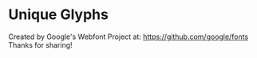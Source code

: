 # Unique Glyphs

Created by Google's Webfont Project at: https://github.com/google/fonts
Thanks for sharing!
